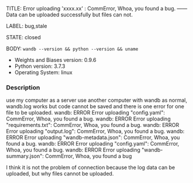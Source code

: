 TITLE:
Error uploading 'xxxx.xx' : CommError, Whoa, you found a bug. ——Data can be uploaded successfully but files can not.

LABEL:
bug,stale

STATE:
closed

BODY:
`wandb --version && python --version && uname`

* Weights and Biases version: 0.9.6
* Python version: 3.7.3
* Operating System: linux 

### Description
use my computer as a server
use another computer with wandb as normal, wandb.log works but code cannot be saved and there is one error for one file to be uploaded.
wandb: ERROR Error uploading "config.yaml": CommError, Whoa, you found a bug.
wandb: ERROR Error uploading "requirements.txt": CommError, Whoa, you found a bug.
wandb: ERROR Error uploading "output.log": CommError, Whoa, you found a bug.
wandb: ERROR Error uploading "wandb-metadata.json": CommError, Whoa, you found a bug.
wandb: ERROR Error uploading "config.yaml": CommError, Whoa, you found a bug.
wandb: ERROR Error uploading "wandb-summary.json": CommError, Whoa, you found a bug


I think it is not the problem of connection because the log data can be uploaded, but why files cannot be uploaded.

